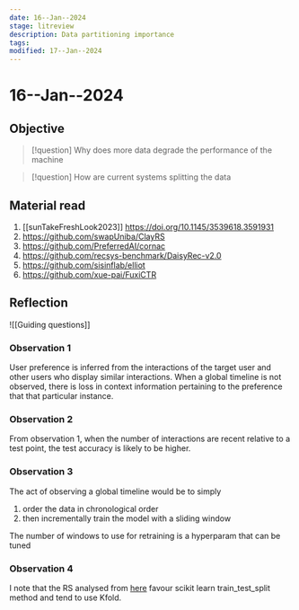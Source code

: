 ```yaml
---
date: 16--Jan--2024
stage: litreview
description: Data partitioning importance
tags: 
modified: 17--Jan--2024
---
```

# 16--Jan--2024
## Objective
>[!question] Why does more data degrade the performance of the machine

>[!question] How are current systems splitting the data
## Material read
1. [[sunTakeFreshLook2023]] https://doi.org/10.1145/3539618.3591931
2. https://github.com/swapUniba/ClayRS
3. https://github.com/PreferredAI/cornac
4. https://github.com/recsys-benchmark/DaisyRec-v2.0
5. https://github.com/sisinflab/elliot
6. https://github.com/xue-pai/FuxiCTR
## Reflection
![[Guiding questions]]
### Observation 1
User preference is inferred from the interactions of the target user and other users who display similar interactions. When a global timeline is not observed, there is loss in context information pertaining to the preference that that particular instance.
### Observation 2
From observation 1, when the number of interactions are recent relative to a test point, the test accuracy is likely to be higher.
### Observation 3
The act of observing a global timeline would be to simply
1. order the data in chronological order
2. then incrementally train the model with a sliding window

The number of windows to use for retraining is a hyperparam that can be tuned
### Observation 4
I note that the RS analysed from [here](https://github.com/ACMRecSys/recsys-evaluation-frameworks) favour scikit learn train_test_split method and tend to use Kfold.